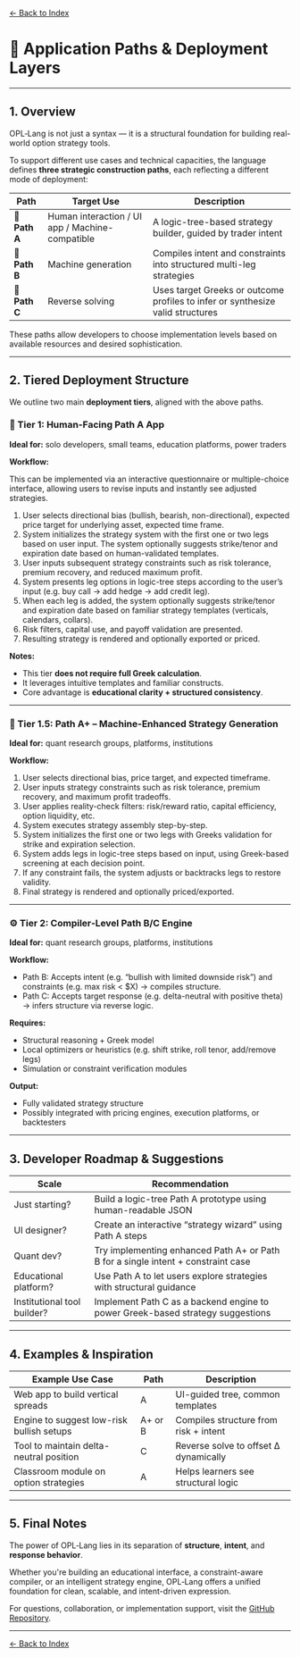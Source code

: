 [← Back to Index](index.md)

# 🚀 Application Paths & Deployment Layers

---

## 1. Overview

OPL‑Lang is not just a syntax — it is a structural foundation for building real-world option strategy tools.

To support different use cases and technical capacities, the language defines **three strategic construction paths**, each reflecting a different mode of deployment:

| Path | Target Use | Description |
|------|------------|-------------|
| 🔹 **Path A** | Human interaction / UI app / Machine-compatible | A logic-tree-based strategy builder, guided by trader intent |
| 🔸 **Path B** | Machine generation | Compiles intent and constraints into structured multi-leg strategies |
| 🔺 **Path C** | Reverse solving | Uses target Greeks or outcome profiles to infer or synthesize valid structures |

These paths allow developers to choose implementation levels based on available resources and desired sophistication.

---

## 2. Tiered Deployment Structure

We outline two main **deployment tiers**, aligned with the above paths.

### 🧩 Tier 1: Human-Facing Path A App

**Ideal for:** solo developers, small teams, education platforms, power traders

**Workflow:**

This can be implemented via an interactive questionnaire or multiple-choice interface, allowing users to revise inputs and instantly see adjusted strategies.

1. User selects directional bias (bullish, bearish, non-directional), expected price target for underlying asset, expected time frame.
2. System initializes the strategy system with the first one or two legs based on user input. The system optionally suggests strike/tenor and expiration date based on human-validated templates.
3. User inputs subsequent strategy constraints such as risk tolerance, premium recovery, and reduced maximum profit.
4. System presents leg options in logic-tree steps according to the user’s input (e.g. buy call → add hedge → add credit leg).
5. When each leg is added, the system optionally suggests strike/tenor and expiration date based on familiar strategy templates (verticals, calendars, collars).
6. Risk filters, capital use, and payoff validation are presented.
7. Resulting strategy is rendered and optionally exported or priced.

**Notes:**

- This tier **does not require full Greek calculation**.
- It leverages intuitive templates and familiar constructs.
- Core advantage is **educational clarity + structured consistency**.

---

### 🧩 Tier 1.5: Path A+ – Machine-Enhanced Strategy Generation

**Ideal for:** quant research groups, platforms, institutions

**Workflow:**

1. User selects directional bias, price target, and expected timeframe.
2. User inputs strategy constraints such as risk tolerance, premium recovery, and maximum profit tradeoffs.
3. User applies reality-check filters: risk/reward ratio, capital efficiency, option liquidity, etc.
4. System executes strategy assembly step-by-step.
5. System initializes the first one or two legs with Greeks validation for strike and expiration selection.
6. System adds legs in logic-tree steps based on input, using Greek-based screening at each decision point.
7. If any constraint fails, the system adjusts or backtracks legs to restore validity.
8. Final strategy is rendered and optionally priced/exported.

---

### ⚙️ Tier 2: Compiler‑Level Path B/C Engine

**Ideal for:** quant research groups, platforms, institutions

**Workflow:**

- Path B: Accepts intent (e.g. “bullish with limited downside risk”) and constraints (e.g. max risk < $X) → compiles structure.
- Path C: Accepts target response (e.g. delta-neutral with positive theta) → infers structure via reverse logic.

**Requires:**

- Structural reasoning + Greek model
- Local optimizers or heuristics (e.g. shift strike, roll tenor, add/remove legs)
- Simulation or constraint verification modules

**Output:**

- Fully validated strategy structure
- Possibly integrated with pricing engines, execution platforms, or backtesters

---

## 3. Developer Roadmap & Suggestions

| Scale | Recommendation |
|-------|----------------|
| Just starting? | Build a logic-tree Path A prototype using human-readable JSON |
| UI designer? | Create an interactive “strategy wizard” using Path A steps |
| Quant dev? | Try implementing enhanced Path A+ or Path B for a single intent + constraint case |
| Educational platform? | Use Path A to let users explore strategies with structural guidance |
| Institutional tool builder? | Implement Path C as a backend engine to power Greek-based strategy suggestions |

---

## 4. Examples & Inspiration

| Example Use Case | Path | Description |
|------------------|------|-------------|
| Web app to build vertical spreads | A | UI-guided tree, common templates |
| Engine to suggest low-risk bullish setups | A+ or B | Compiles structure from risk + intent |
| Tool to maintain delta-neutral position | C | Reverse solve to offset Δ dynamically |
| Classroom module on option strategies | A | Helps learners see structural logic |

---

## 5. Final Notes

The power of OPL‑Lang lies in its separation of **structure**, **intent**, and **response behavior**.

Whether you're building an educational interface, a constraint-aware compiler, or an intelligent strategy engine, OPL‑Lang offers a unified foundation for clean, scalable, and intent-driven expression.

For questions, collaboration, or implementation support, visit the [GitHub Repository](https://github.com/whispersofzephyr/OPL-Lang).

---

[← Back to Index](index.md)
